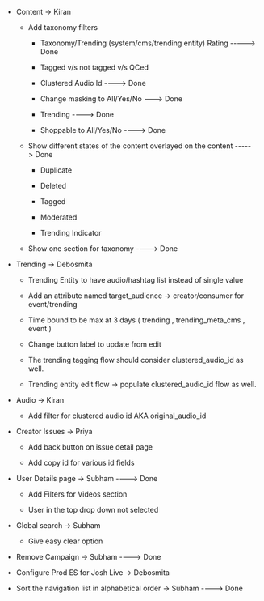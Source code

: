 - Content → Kiran

  - Add taxonomy filters

    - Taxonomy/Trending (system/cms/trending entity) Rating \-\-\-\--\>
      Done

    - Tagged v/s not tagged v/s QCed

    - Clustered Audio Id \-\-\--\> Done

    - Change masking to All/Yes/No \-\--\> Done

    - Trending \-\-\--\> Done

    - Shoppable to All/Yes/No \-\-\--\> Done

  - Show different states of the content overlayed on the content
    \-\-\-\--\> Done

    - Duplicate

    - Deleted

    - Tagged

    - Moderated

    - Trending Indicator

  - Show one section for taxonomy \-\-\--\> Done

- Trending → Debosmita

  - Trending Entity to have audio/hashtag list instead of single value

  - Add an attribute named target_audience -\> creator/consumer for
    event/trending

  - Time bound to be max at 3 days ( trending , trending_meta_cms ,
    event )

  - Change button label to update from edit

  - The trending tagging flow should consider clustered_audio_id as
    well.

  - Trending entity edit flow → populate clustered_audio_id flow as
    well.

- Audio → Kiran

  - Add filter for clustered audio id AKA original_audio_id

- Creator Issues → Priya

  - Add back button on issue detail page

  - Add copy id for various id fields

- User Details page → Subham \-\-\--\> Done

  - Add Filters for Videos section

  - User in the top drop down not selected

- Global search → Subham

  - Give easy clear option

- Remove Campaign → Subham \-\-\--\> Done

- Configure Prod ES for Josh Live → Debosmita

- Sort the navigation list in alphabetical order → Subham \-\-\--\> Done
